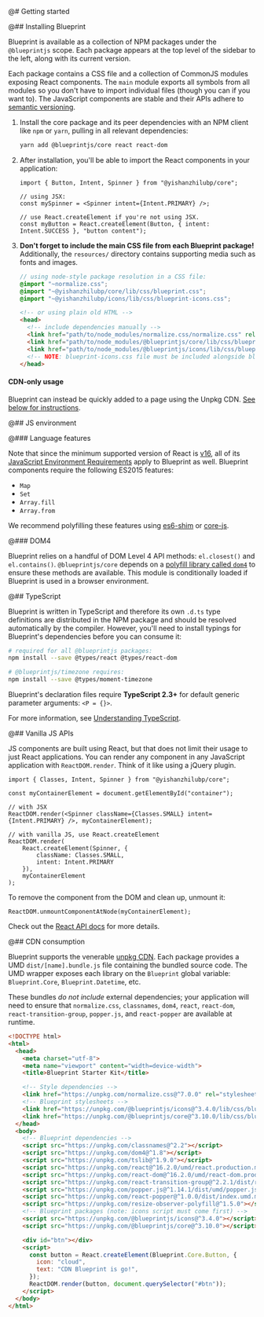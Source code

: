 @# Getting started

@## Installing Blueprint

Blueprint is available as a collection of NPM packages under the `@blueprintjs`
scope. Each package appears at the top level of the sidebar to the left, along
with its current version.

Each package contains a CSS file and a collection of CommonJS modules exposing React components.
The `main` module exports all symbols from all modules so you don't have to import individual files
(though you can if you want to). The JavaScript components are stable and their APIs adhere to
[semantic versioning](http://semver.org/).

1.  Install the core package and its peer dependencies with an NPM client like
    `npm` or `yarn`, pulling in all relevant dependencies:

    ```sh
    yarn add @blueprintjs/core react react-dom
    ```

1.  After installation, you'll be able to import the React components in your application:

    ```tsx
    import { Button, Intent, Spinner } from "@yishanzhilubp/core";

    // using JSX:
    const mySpinner = <Spinner intent={Intent.PRIMARY} />;

    // use React.createElement if you're not using JSX.
    const myButton = React.createElement(Button, { intent: Intent.SUCCESS }, "button content");
    ```

1.  **Don't forget to include the main CSS file from each Blueprint package!** Additionally, the
    `resources/` directory contains supporting media such as fonts and images.

    ```css.scss
    // using node-style package resolution in a CSS file:
    @import "~normalize.css";
    @import "~@yishanzhilubp/core/lib/css/blueprint.css";
    @import "~@yishanzhilubp/icons/lib/css/blueprint-icons.css";
    ```

    ```html
    <!-- or using plain old HTML -->
    <head>
      <!-- include dependencies manually -->
      <link href="path/to/node_modules/normalize.css/normalize.css" rel="stylesheet" />
      <link href="path/to/node_modules/@blueprintjs/core/lib/css/blueprint.css" rel="stylesheet" />
      <link href="path/to/node_modules/@blueprintjs/icons/lib/css/blueprint-icons.css" rel="stylesheet" />
      <!-- NOTE: blueprint-icons.css file must be included alongside blueprint.css! -->
    </head>
    ```

<div class="@ns-callout @ns-intent-primary @ns-icon-info-sign">
    <h4 class="@ns-heading">CDN-only usage</h4>

Blueprint can instead be quickly added to a page using the Unpkg CDN.
[See below for instructions](#blueprint/getting-started.cdn-consumption).
</div>

@## JS environment

@### Language features

Note that since the minimum supported version of React is [v16](https://reactjs.org/blog/2017/09/26/react-v16.0.html),
all of its [JavaScript Environment Requirements](https://reactjs.org/docs/javascript-environment-requirements.html) apply to
Blueprint as well. Blueprint components require the following ES2015 features:

-   `Map`
-   `Set`
-   `Array.fill`
-   `Array.from`

We recommend polyfilling these features using [es6-shim](https://github.com/paulmillr/es6-shim) or
[core-js](https://github.com/zloirock/core-js).

@### DOM4

Blueprint relies on a handful of DOM Level 4 API methods: `el.closest()` and `el.contains()`.
`@blueprintjs/core` depends on a [polyfill library called `dom4`](https://webreflection.github.io/dom4/) to ensure
these methods are available. This module is conditionally loaded if Blueprint is used in a browser environment.

@## TypeScript

Blueprint is written in TypeScript and therefore its own `.d.ts` type definitions are distributed in
the NPM package and should be resolved automatically by the compiler. However, you'll need to
install typings for Blueprint's dependencies before you can consume it:

```sh
# required for all @blueprintjs packages:
npm install --save @types/react @types/react-dom

# @blueprintjs/timezone requires:
npm install --save @types/moment-timezone
```

Blueprint's declaration files require **TypeScript 2.3+** for default generic parameter arguments: `<P = {}>`.

<div class="@ns-callout @ns-intent-primary @ns-icon-info-sign">

For more information, see [Understanding TypeScript](#blueprint/reading-the-docs.understanding-typescript).
</div>

@## Vanilla JS APIs

JS components are built using React, but that does not limit their usage to just React applications.
You can render any component in any JavaScript application with `ReactDOM.render`. Think of it like
using a jQuery plugin.

```tsx
import { Classes, Intent, Spinner } from "@yishanzhilubp/core";

const myContainerElement = document.getElementById("container");

// with JSX
ReactDOM.render(<Spinner className={Classes.SMALL} intent={Intent.PRIMARY} />, myContainerElement);

// with vanilla JS, use React.createElement
ReactDOM.render(
    React.createElement(Spinner, {
        className: Classes.SMALL,
        intent: Intent.PRIMARY
    }),
    myContainerElement
);
```

To remove the component from the DOM and clean up, unmount it:

```tsx
ReactDOM.unmountComponentAtNode(myContainerElement);
```

Check out the [React API docs](https://facebook.github.io/react/docs/react-api.html) for more details.

@## CDN consumption

Blueprint supports the venerable [unpkg CDN](https://unpkg.com). Each package provides a UMD
`dist/[name].bundle.js` file containing the bundled source code. The UMD wrapper exposes each
library on the `Blueprint` global variable: `Blueprint.Core`, `Blueprint.Datetime`, etc.

These bundles _do not include_ external dependencies; your application will need to ensure that
`normalize.css`, `classnames`, `dom4`, `react`, `react-dom`, `react-transition-group`, `popper.js`, and
`react-popper` are available at runtime.

```html
<!DOCTYPE html>
<html>
  <head>
    <meta charset="utf-8">
    <meta name="viewport" content="width=device-width">
    <title>Blueprint Starter Kit</title>

    <!-- Style dependencies -->
    <link href="https://unpkg.com/normalize.css@^7.0.0" rel="stylesheet" />
    <!-- Blueprint stylesheets -->
    <link href="https://unpkg.com/@blueprintjs/icons@^3.4.0/lib/css/blueprint-icons.css" rel="stylesheet" />
    <link href="https://unpkg.com/@blueprintjs/core@^3.10.0/lib/css/blueprint.css" rel="stylesheet" />
  </head>
  <body>
    <!-- Blueprint dependencies -->
    <script src="https://unpkg.com/classnames@^2.2"></script>
    <script src="https://unpkg.com/dom4@^1.8"></script>
    <script src="https://unpkg.com/tslib@^1.9.0"></script>
    <script src="https://unpkg.com/react@^16.2.0/umd/react.production.min.js"></script>
    <script src="https://unpkg.com/react-dom@^16.2.0/umd/react-dom.production.min.js"></script>
    <script src="https://unpkg.com/react-transition-group@^2.2.1/dist/react-transition-group.min.js"></script>
    <script src="https://unpkg.com/popper.js@^1.14.1/dist/umd/popper.js"></script>
    <script src="https://unpkg.com/react-popper@^1.0.0/dist/index.umd.min.js"></script>
    <script src="https://unpkg.com/resize-observer-polyfill@^1.5.0"></script>
    <!-- Blueprint packages (note: icons script must come first) -->
    <script src="https://unpkg.com/@blueprintjs/icons@^3.4.0"></script>
    <script src="https://unpkg.com/@blueprintjs/core@^3.10.0"></script>

    <div id="btn"></div>
    <script>
      const button = React.createElement(Blueprint.Core.Button, {
        icon: "cloud",
        text: "CDN Blueprint is go!",
      });
      ReactDOM.render(button, document.querySelector("#btn"));
    </script>
  </body>
</html>
```
